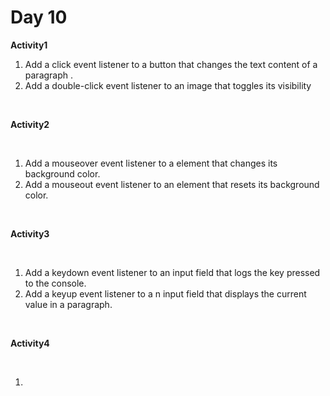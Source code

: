 # Day 10

**Activity1**

1. Add a click event listener to a button that changes the text content of a paragraph .
2. Add a double-click event listener to an image that toggles its visibility

<br>

**Activity2**

<br>

1. Add a mouseover event listener to a element that changes its background color.
2. Add a mouseout event listener to an element that resets its background color.

<br>

**Activity3**


<br>

1. Add a keydown event listener to an input field that logs the key pressed to the console.
2. Add a keyup event listener to a n input field that displays the current value in a paragraph.

<br>

**Activity4**

<br>

1. 